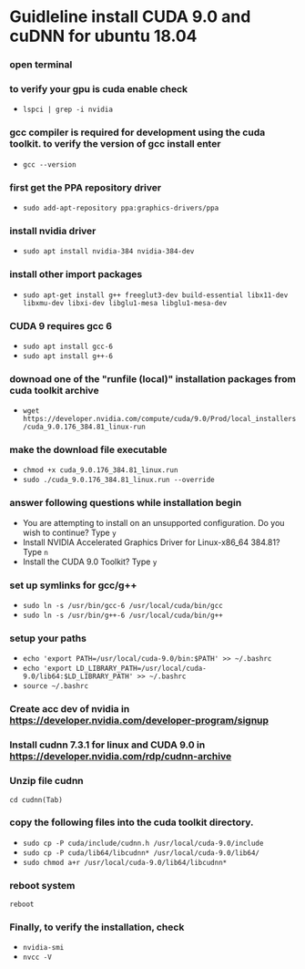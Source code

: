 # Guidleline install CUDA 9.0 and cuDNN for ubuntu 18.04

### open terminal

### to verify your gpu is cuda enable check
* ```lspci | grep -i nvidia```

### gcc compiler is required for development using the cuda toolkit. to verify the version of gcc install enter
* ```gcc --version```

### first get the PPA repository driver
* ```sudo add-apt-repository ppa:graphics-drivers/ppa```

### install nvidia driver 
* ```sudo apt install nvidia-384 nvidia-384-dev```

###  install other import packages
* ```sudo apt-get install g++ freeglut3-dev build-essential libx11-dev libxmu-dev libxi-dev libglu1-mesa libglu1-mesa-dev```

### CUDA 9 requires gcc 6
* ```sudo apt install gcc-6```
* ```sudo apt install g++-6```

### downoad one of the "runfile (local)" installation packages from cuda toolkit archive 
* ```wget https://developer.nvidia.com/compute/cuda/9.0/Prod/local_installers/cuda_9.0.176_384.81_linux-run```

###  make the download file executable
* ```chmod +x cuda_9.0.176_384.81_linux.run```
* ```sudo ./cuda_9.0.176_384.81_linux.run --override```

###  answer following questions while installation begin
* You are attempting to install on an unsupported configuration. Do you wish to continue? Type ```y```
* Install NVIDIA Accelerated Graphics Driver for Linux-x86_64 384.81? Type ```n```
* Install the CUDA 9.0 Toolkit? Type ```y```

###  set up symlinks for gcc/g++
* ```sudo ln -s /usr/bin/gcc-6 /usr/local/cuda/bin/gcc```
* ```sudo ln -s /usr/bin/g++-6 /usr/local/cuda/bin/g++```

###  setup your paths
* ```echo 'export PATH=/usr/local/cuda-9.0/bin:$PATH' >> ~/.bashrc```
* ```echo 'export LD_LIBRARY_PATH=/usr/local/cuda-9.0/lib64:$LD_LIBRARY_PATH' >> ~/.bashrc```
* ```source ~/.bashrc```

### Create acc dev of nvidia in https://developer.nvidia.com/developer-program/signup

### Install cudnn 7.3.1 for linux and CUDA 9.0 in https://developer.nvidia.com/rdp/cudnn-archive

###  Unzip file cudnn
```cd cudnn(Tab)```

###  copy the following files into the cuda toolkit directory.
* ```sudo cp -P cuda/include/cudnn.h /usr/local/cuda-9.0/include```
* ```sudo cp -P cuda/lib64/libcudnn* /usr/local/cuda-9.0/lib64/```
* ```sudo chmod a+r /usr/local/cuda-9.0/lib64/libcudnn*```

###  reboot system
```reboot```

###  Finally, to verify the installation, check
* ```nvidia-smi```
* ```nvcc -V```
